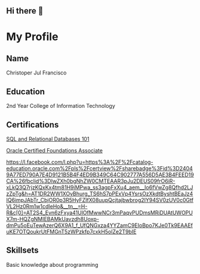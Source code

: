 ## Hi there 👋

<!--
**Christoper18/Christoper18** is a ✨ _special_ ✨ repository because its `README.md` (this file) appears on your GitHub profile.

Here are some ideas to get you started:

- 🔭 I’m currently working on ...
- 🌱 I’m currently learning ...
- 👯 I’m looking to collaborate on ...
- 🤔 I’m looking for help with ...
- 💬 Ask me about ...
- 📫 How to reach me: ...
- 😄 Pronouns: ...
- ⚡ Fun fact: ...
-->

# My Profile
## Name
Christoper Jul Francisco

## Education
2nd Year College of Information Technology

## Certifications
[SQL and Relational Databases 101](https://courses.cognitiveclass.ai/certificates/a20c4569e3f84048b6a064be8c8abcc4)

[Oracle Certified Foundations Associate](https://brm-certview.oracle.com/ords/certview/ecertificate?ssn=OC5398976&trackId=OCI2024FNDCFA&key=f35071a939dee05dfc02f2645e2d09d360d6663d)

https://l.facebook.com/l.php?u=https%3A%2F%2Fcatalog-education.oracle.com%2Fpls%2Fcertview%2Fsharebadge%3Fid%3D24049A77ED790A7E4D9121B5B4F4ED9B349C64C902777A556D5AE3B4FEED19CA%26fbclid%3DIwZXh0bgNhZW0CMTEAAR3pJu2DEUS09frO6iR-xLkQ3Q7rjzKQxKx4tm81H9iMPwa_ss3agpFxXu4_aem__Io6fVwZg8Qfhd2LJzZpTg&h=AT1DR2WW1XOvBhurg_TS6hS7pPExVp4YsrsOzXkdtByshtBEaJz4IQ6impJAbTr_CbjOR0p3R5HyFZIfX08uupQcjtajbwbrog2IY94SV0zUV0c0GtfVL2Hz0Rm1w1cdIeHo&__tn__=H-R&c[0]=AT2S4_Evn6zFxya41UlOfMwwNCr3mPaqvPUDmsMRiDUAtUWOPUX7m-HQZgNMIEBAMkUavzdh8Uoxp-dmPu5oEuTewAzerQ6X9A1_f_UfQNGxza4YYZamC9EIoBpo7KJe0Tk9EAAEfuKE7OTQoukrUtFMGnT5zWPzkfp7cxkH5olZe2T9bIE

## Skillsets
Basic knowledge about programming

